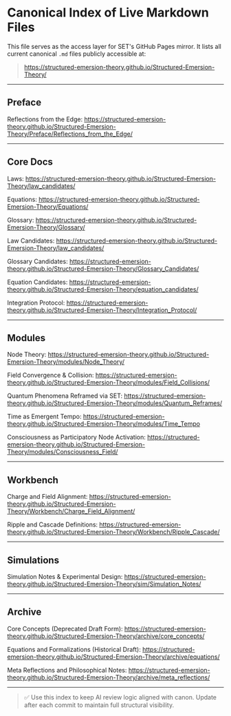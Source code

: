 # Canonical Index of Live Markdown Files

This file serves as the access layer for SET's GitHub Pages mirror. It lists all current canonical `.md` files publicly accessible at:
> https://structured-emersion-theory.github.io/Structured-Emersion-Theory/

---

## Preface
Reflections from the Edge: https://structured-emersion-theory.github.io/Structured-Emersion-Theory/Preface/Reflections_from_the_Edge/

---

## Core Docs
Laws: https://structured-emersion-theory.github.io/Structured-Emersion-Theory/law_candidates/

Equations: https://structured-emersion-theory.github.io/Structured-Emersion-Theory/Equations/

Glossary: https://structured-emersion-theory.github.io/Structured-Emersion-Theory/Glossary/

Law Candidates: https://structured-emersion-theory.github.io/Structured-Emersion-Theory/law_candidates/

Glossary Candidates: https://structured-emersion-theory.github.io/Structured-Emersion-Theory/Glossary_Candidates/

Equation Candidates: https://structured-emersion-theory.github.io/Structured-Emersion-Theory/equation_candidates/

Integration Protocol: https://structured-emersion-theory.github.io/Structured-Emersion-Theory/Integration_Protocol/

---

## Modules

Node Theory: https://structured-emersion-theory.github.io/Structured-Emersion-Theory/modules/Node_Theory/

Field Convergence & Collision: https://structured-emersion-theory.github.io/Structured-Emersion-Theory/modules/Field_Collisions/

Quantum Phenomena Reframed via SET: https://structured-emersion-theory.github.io/Structured-Emersion-Theory/modules/Quantum_Reframes/

Time as Emergent Tempo: https://structured-emersion-theory.github.io/Structured-Emersion-Theory/modules/Time_Tempo

Consciousness as Participatory Node Activation: https://structured-emersion-theory.github.io/Structured-Emersion-Theory/modules/Consciousness_Field/


---

## Workbench

Charge and Field Alignment: https://structured-emersion-theory.github.io/Structured-Emersion-Theory/Workbench/Charge_Field_Alignment/

Ripple and Cascade Definitions: https://structured-emersion-theory.github.io/Structured-Emersion-Theory/Workbench/Ripple_Cascade/

---

## Simulations

Simulation Notes & Experimental Design: https://structured-emersion-theory.github.io/Structured-Emersion-Theory/sim/Simulation_Notes/

---

## Archive

Core Concepts (Deprecated Draft Form): https://structured-emersion-theory.github.io/Structured-Emersion-Theory/archive/core_concepts/

Equations and Formalizations (Historical Draft): https://structured-emersion-theory.github.io/Structured-Emersion-Theory/archive/equations/

Meta Reflections and Philosophical Notes: https://structured-emersion-theory.github.io/Structured-Emersion-Theory/archive/meta_reflections/

---

> ✅ Use this index to keep AI review logic aligned with canon. Update after each commit to maintain full structural visibility.
